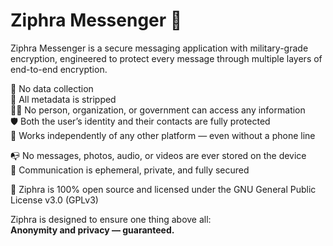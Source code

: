# Ziphra Messenger 🔐
Ziphra Messenger is a secure messaging application with military-grade encryption, engineered to protect every message through multiple layers of end-to-end encryption.

🚫 No data collection  
🧹 All metadata is stripped  
🕵️‍♂️ No person, organization, or government can access any information  
🛡️ Both the user’s identity and their contacts are fully protected  
📶 Works independently of any other platform — even without a phone line  

📭 No messages, photos, audio, or videos are ever stored on the device  
💬 Communication is ephemeral, private, and fully secured  

📖 Ziphra is 100% open source and licensed under the GNU General Public License v3.0 (GPLv3)

Ziphra is designed to ensure one thing above all:  
**Anonymity and privacy — guaranteed.**


